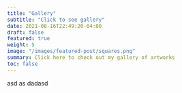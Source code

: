 ```yaml
---
title: "Gallery"
subtitle: "Click to see gallery"
date: 2021-08-16T22:49:20-04:00
draft: false
featured: true
weight: 5
image: "/images/featured-post/squares.png"
summary: Click here to check out my gallery of artworks
toc: false
---
```


asd as dadasd